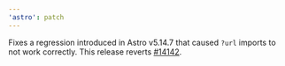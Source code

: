 ```yaml
---
'astro': patch
---
```


Fixes a regression introduced in Astro v5.14.7 that caused `?url` imports to not work correctly. This release reverts [#14142](https://github.com/withastro/astro/pull/14142).
